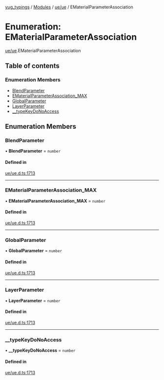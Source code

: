 [yug_typings](../README.md) / [Modules](../modules.md) / [ue/ue](../modules/ue_ue.md) / EMaterialParameterAssociation

# Enumeration: EMaterialParameterAssociation

[ue/ue](../modules/ue_ue.md).EMaterialParameterAssociation

## Table of contents

### Enumeration Members

- [BlendParameter](ue_ue.EMaterialParameterAssociation.md#blendparameter)
- [EMaterialParameterAssociation\_MAX](ue_ue.EMaterialParameterAssociation.md#ematerialparameterassociation_max)
- [GlobalParameter](ue_ue.EMaterialParameterAssociation.md#globalparameter)
- [LayerParameter](ue_ue.EMaterialParameterAssociation.md#layerparameter)
- [\_\_typeKeyDoNoAccess](ue_ue.EMaterialParameterAssociation.md#__typekeydonoaccess)

## Enumeration Members

### BlendParameter

• **BlendParameter** = `number`

#### Defined in

[ue/ue.d.ts:1713](https://github.com/YugMetaverse/yug_typings/blob/b7d9b19/ue/ue.d.ts#L1713)

___

### EMaterialParameterAssociation\_MAX

• **EMaterialParameterAssociation\_MAX** = `number`

#### Defined in

[ue/ue.d.ts:1713](https://github.com/YugMetaverse/yug_typings/blob/b7d9b19/ue/ue.d.ts#L1713)

___

### GlobalParameter

• **GlobalParameter** = `number`

#### Defined in

[ue/ue.d.ts:1713](https://github.com/YugMetaverse/yug_typings/blob/b7d9b19/ue/ue.d.ts#L1713)

___

### LayerParameter

• **LayerParameter** = `number`

#### Defined in

[ue/ue.d.ts:1713](https://github.com/YugMetaverse/yug_typings/blob/b7d9b19/ue/ue.d.ts#L1713)

___

### \_\_typeKeyDoNoAccess

• **\_\_typeKeyDoNoAccess** = `number`

#### Defined in

[ue/ue.d.ts:1713](https://github.com/YugMetaverse/yug_typings/blob/b7d9b19/ue/ue.d.ts#L1713)
